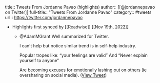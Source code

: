 title:: Tweets From Jordanne Pavao (highlights)
author:: [[@jordannepavao on Twitter]]
full-title:: "Tweets From Jordanne Pavao"
category:: #tweets
url:: https://twitter.com/jordannepavao

- Highlights first synced by [[Readwise]] [[Nov 19th, 2022]]
	- @AdamMGrant Well summarized for Twitter. 
	  
	  I can’t help but notice similar trend is in self-help industry. 
	  
	  Popular tropes like: 
	  “your feelings are valid” 
	  And 
	  “Never explain yourself to anyone” 
	  
	  Are becoming excuses for emotionally lashing out on others (ie oversharing on social media). ([View Tweet](https://twitter.com/jordannepavao/status/1490337713173987328))